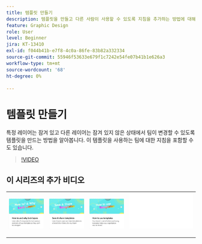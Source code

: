```yaml
---
title: 템플릿 만들기
description: 템플릿을 만들고 다른 사람이 사용할 수 있도록 지침을 추가하는 방법에 대해 알아봅니다.
feature: Graphic Design
role: User
level: Beginner
jira: KT-13410
exl-id: f044b41b-e7f8-4c0a-86fe-83b82a332334
source-git-commit: 55946f53633e679f1c7242e54fe07b41b1e626a3
workflow-type: tm+mt
source-wordcount: '68'
ht-degree: 0%

---
```


# 템플릿 만들기

특정 레이어는 잠겨 있고 다른 레이어는 잠겨 있지 않은 상태에서 팀이 변경할 수 있도록 템플릿을 만드는 방법을 알아봅니다. 이 템플릿을 사용하는 팀에 대한 지침을 포함할 수도 있습니다.

>[!VIDEO](https://video.tv.adobe.com/v/3420208?quality=12&learn=on&hidetitle=true)

## 이 시리즈의 추가 비디오

<table style="table-layout:fixed">
<tr>
    <td>
            <a href="lock-layers.md">
                <img alt="레이어를 잠그는 방법 및 이유" src="assets/lock-layers.png" />
            </a>
    </td>
    <td>
            <a href="share-templates.md">
                <img alt="템플릿 저장 및 공유" src="assets/share-templates.png" />
            </a>
    </td>
    <td>
            <a href="use-templates.md">
                <img alt="템플릿 사용 방법" src="assets/use-templates.png" />
            </a>
    </td>
    <td>
      <img alt="스페이서" src="../assets/Whitespacer.png" />
      <div>
      <br>
    </td>
</tr>
</table>

